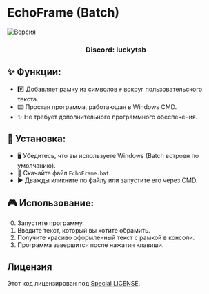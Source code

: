 # EchoFrame (Batch)

![Версия](https://img.shields.io/badge/Версия-1.0-blue.svg)

<p align="center">
</p>
<h3 align="center">Discord: luckytsb</h3>

## ✨ Функции:

- :hash: Добавляет рамку из символов `#` вокруг пользовательского текста.
- :keyboard: Простая программа, работающая в Windows CMD.
- :sparkles: Не требует дополнительного программного обеспечения.

## 🚀 Установка:

- 🖥️ Убедитесь, что вы используете Windows (Batch встроен по умолчанию).
- 💾 Скачайте файл `EchoFrame.bat`.
- ▶️ Дважды кликните по файлу или запустите его через CMD.

## 🎮 Использование:

0. Запустите программу.
1. Введите текст, который вы хотите обрамить.
2. Получите красиво оформленный текст с рамкой в консоли.
3. Программа завершится после нажатия клавиши.

## Лицензия

Этот код лицензирован под [Special LICENSE](LICENSE.MD).
